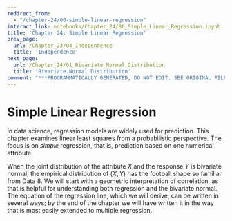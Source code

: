 ```yaml
---
redirect_from:
  - "/chapter-24/00-simple-linear-regression"
interact_link: notebooks/Chapter_24/00_Simple_Linear_Regression.ipynb
title: 'Chapter 24: Simple Linear Regression'
prev_page:
  url: /Chapter_23/04_Independence
  title: 'Independence'
next_page:
  url: /Chapter_24/01_Bivariate_Normal_Distribution
  title: 'Bivariate Normal Distribution'
comment: "***PROGRAMMATICALLY GENERATED, DO NOT EDIT. SEE ORIGINAL FILES IN /notebooks***"
---
```


# Simple Linear Regression

In data science, regression models are widely used for prediction. This chapter examines linear least squares from a probabilistic perspective. The focus is on *simple* regression, that is, prediction based on one numerical attribute. 

When the joint distribution of the attribute $X$ and the response $Y$ is bivariate normal, the empirical distribution of $(X, Y)$ has the football shape so familiar from Data 8. We will start with a geometric interpretation of correlation, as that is helpful for understanding both regression and the bivariate normal. The equation of the regression line, which we will derive, can be written in several ways; by the end of the chapter we will have written it in the way that is most easily extended to multiple regression.
